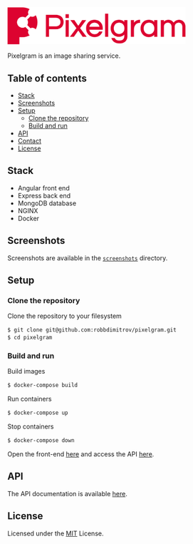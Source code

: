 <img src="logo/horizontal.png" alt="Pixelgram Logo" width="400"/>

Pixelgram is an image sharing service.

## Table of contents

- [Stack](#stack)
- [Screenshots](#screenshots)
- [Setup](#setup)
  - [Clone the repository](#clone-the-repository)
  - [Build and run](#build-and-run)
- [API](#api)
- [Contact](#contact)
- [License](#license)

## Stack

- Angular front end
- Express back end
- MongoDB database
- NGINX
- Docker

## Screenshots

Screenshots are available in the [`screenshots`](screenshots) directory.

## Setup

### Clone the repository

Clone the repository to your filesystem

```sh
$ git clone git@github.com:robbdimitrov/pixelgram.git
$ cd pixelgram
```

### Build and run

Build images

```sh
$ docker-compose build
```

Run containers

```sh
$ docker-compose up
```

Stop containers

```sh
$ docker-compose down
```

Open the front-end [here](http://localhost:4000/) and access the API [here](http://localhost:4000/api/).

## API

The API documentation is available [here](API.md).

## License

Licensed under the [MIT](LICENSE) License.
